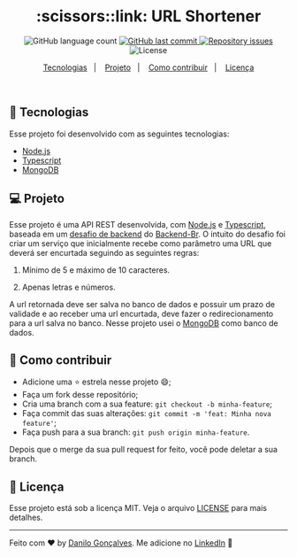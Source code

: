 <h1 align="center">
  :scissors::link: URL Shortener
</h1>

<p align="center">
  <img alt="GitHub language count" src="https://img.shields.io/github/languages/count/goncadanilo/url-shortener.svg">
    
  <a href="https://github.com/goncadanilo/url-shortener/commits/master">
    <img alt="GitHub last commit" src="https://img.shields.io/github/last-commit/goncadanilo/url-shortener.svg">
  </a>

  <a href="https://github.com/goncadanilo/url-shortener/issues">
    <img alt="Repository issues" src="https://img.shields.io/github/issues/goncadanilo/url-shortener.svg">
  </a>

  <img alt="License" src="https://img.shields.io/badge/license-MIT-brightgreen">
</p>

<p align="center">
  <a href="#rocket-tecnologias">Tecnologias</a>&nbsp;&nbsp;&nbsp;|&nbsp;&nbsp;&nbsp;
  <a href="#-projeto">Projeto</a>&nbsp;&nbsp;&nbsp;|&nbsp;&nbsp;&nbsp;
  <a href="#-como-contribuir">Como contribuir</a>&nbsp;&nbsp;&nbsp;|&nbsp;&nbsp;&nbsp;
  <a href="#memo-licença">Licença</a>
</p>

<br>

## :rocket: Tecnologias

Esse projeto foi desenvolvido com as seguintes tecnologias:

- [Node.js](https://nodejs.org/en/)
- [Typescript](https://www.typescriptlang.org/)
- [MongoDB](https://docs.mongodb.com/)

## 💻 Projeto

Esse projeto é uma API REST desenvolvida, com [Node.js](https://nodejs.org/en/) e [Typescript](https://www.typescriptlang.org/), baseada em um [desafio de backend](https://github.com/backend-br/desafios/tree/master/1%20-%20Easy/Encurtador%20de%20URL) do [Backend-Br](https://github.com/backend-br). O intuito do desafio foi criar um serviço que inicialmente recebe como parâmetro uma URL que deverá ser encurtada seguindo as seguintes regras:

1. Mínimo de 5 e máximo de 10 caracteres.

2. Apenas letras e números.

A url retornada deve ser salva no banco de dados e possuir um prazo de validade e ao receber uma url encurtada, deve fazer o redirecionamento para a url salva no banco. Nesse projeto usei o [MongoDB](https://docs.mongodb.com/) como banco de dados.

## 🤔 Como contribuir

- Adicione uma :star: estrela nesse projeto :smile:;
- Faça um fork desse repositório;
- Cria uma branch com a sua feature: `git checkout -b minha-feature`;
- Faça commit das suas alterações: `git commit -m 'feat: Minha nova feature'`;
- Faça push para a sua branch: `git push origin minha-feature`.

Depois que o merge da sua pull request for feito, você pode deletar a sua branch.

## :memo: Licença

Esse projeto está sob a licença MIT. Veja o arquivo [LICENSE](LICENSE.md) para mais detalhes.

---

Feito com ♥ by [Danilo Gonçalves](https://github.com/goncadanilo). Me adicione no [LinkedIn](https://www.linkedin.com/in/goncadanilo/) :wave:
